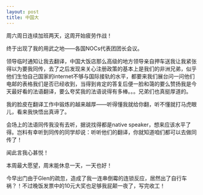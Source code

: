 ```yaml
---
layout: post
title: 中国大
---
```


<p>周六周日连续加班两天，这周开始疲劳作战！</p>
<p>终于出现了我的用武之地——各国NOCs代表团团长会议。</p>
<p>领导临时通知让我去翻译，中国大饭店那么高级的地方领导亲自押车送我让我紧张得以为要我同传，去了之后发现来关心注册政策的基本上是我们的非洲兄弟，似乎他们生怕自己国家的internet不够与国际接轨的水平，都要来我们展台问一问他们电邮的表格我们是否已经收到，当得到肯定的答复后便一脸和蔼的要么赞扬我是今天最好看的法语翻译，要么夸奖我的法语说得有多棒。。。兄弟们也真挺厚道的。</p>
<p>我的脸皮在翻译工作中锻炼的越来越厚——听得懂我就给你翻，听不懂就打马虎眼儿，看来我快悟出真谛了。</p>
<p>会场上的法语同传我没有去听，据说找得都是native speaker，想来应该水平了得。岂料有幸听到同传的同学却说：听听他们的翻译，你就知道咱们都可以去做同传了！</p>
<p>闻此言我心甚悦！</p>
<p>本周最大愿望，周末能休息一天，一天也好！</p>
<p>今早出门由于Glen的疏忽，造成了我一连串倒霉的连锁反应，居然出了自行车祸？！不过晚饭发票中的10元大奖也足够我屁颠一夜了，写完收工！
</p>
